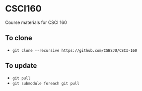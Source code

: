 # CSCI160
Course materials for CSCI 160

## To clone
* `git clone --recursive https://github.com/CSBSJU/CSCI-160`

## To update
* `git pull`
* `git submodule foreach git pull`
